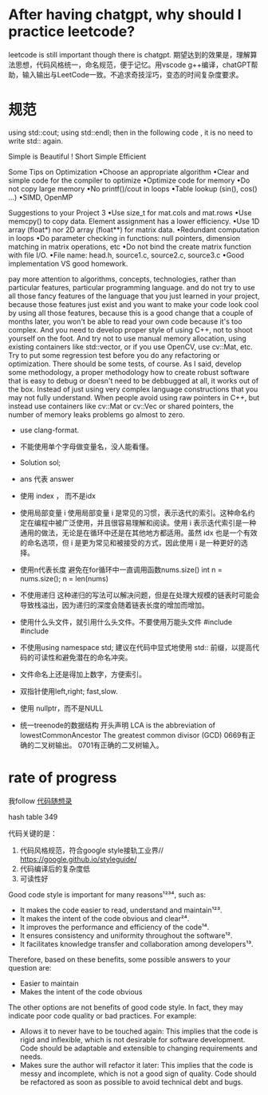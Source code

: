 # After having chatgpt, why should I practice leetcode?
leetcode is still important though there is chatgpt.
期望达到的效果是，理解算法思想，代码风格统一，命名规范，便于记忆。用vscode g++编译，chatGPT帮助，输入输出与LeetCode一致。不追求奇技淫巧，变态的时间复杂度要求。
# 规范

using std::cout;
using std::endl;
then in the following code , it is no need to write std:: again.

Simple is Beautiful !
Short
Simple
Efficient

Some Tips on Optimization
•Choose an appropriate algorithm
•Clear and simple code for the compiler to optimize
•Optimize code for memory
•Do not copy large memory
•No printf()/cout in loops
•Table lookup (sin(), cos() ...)
•SIMD, OpenMP


Suggestions to your Project 3
•Use size_t for mat.cols and mat.rows
•Use memcpy() to copy data. Element assignment has a lower efficiency.
•Use 1D array (float*) nor 2D array (float**) for matrix data.
•Redundant computation in loops
•Do parameter checking in functions: null pointers, dimension matching in 
matrix operations, etc
•Do not bind the create matrix function with file I/O.
•File name: head.h, source1.c, source2.c, source3.c
•Good implementation VS good homework.



pay more attention to algorithms, concepts, technologies, rather than particular features, particular programming language. and do not try to use all those fancy features of the language that you just learned in your project, because those features just exist and you want to make your code look cool by using all those features, because this is a good change that a couple of months later, you won't be able to read your own code because it's too complex. And you need to develop proper style of using C++, not to shoot yourself on the foot. And try not to use manual memory allocation, using existing containers like std::vector, or if you use OpenCV, use cv::Mat, etc. Try to put some regression test before you do any refactoring or optimization. There should be some tests, of course. As I said, develop some methodology, a proper methodology how to create robust software that is easy to debug or doesn't need to be debbugged at all, it works out of the box. Instead of just using very complex language constructions that you may not fully understand. When people avoid using raw pointers in C++, but instead use containers like cv::Mat or cv::Vec or shared pointers, the number of memory leaks problems go almost to zero.


- use clang-format.
- 不能使用单个字母做变量名，没人能看懂。
- Solution sol;
- ans 代表 answer

- 使用 index ， 而不是idx
- 使用局部变量 i
使用局部变量 i 是常见的习惯，表示迭代的索引。这种命名约定在编程中被广泛使用，并且很容易理解和阅读。使用 i 表示迭代索引是一种通用的做法，无论是在循环中还是在其他地方都适用。虽然 idx 也是一个有效的命名选项，但 i 是更为常见和被接受的方式，因此使用 i 是一种更好的选择。

- 使用n代表长度
避免在for循环中一直调用函数nums.size()
int n = nums.size();
n = len(nums)                                                                                                                           

- 不使用递归
这种递归的写法可以解决问题，但是在处理大规模的链表时可能会导致栈溢出，因为递归的深度会随着链表长度的增加而增加。

- 使用什么头文件，就引用什么头文件。不要使用万能头文件
#include <iostream>
#include <vector>
- 不使用using namespace std; 建议在代码中显式地使用 std:: 前缀，以提高代码的可读性和避免潜在的命名冲突。
- 文件命名上还是得加上数字，方便索引。
- 双指针使用left,right; fast,slow.
- 使用 nullptr，而不是NULL
- 统一treenode的数据结构
开头声明 LCA is the abbreviation of lowestCommonAncestor
The greatest common divisor (GCD) 
0669有正确的二叉树输出。
0701有正确的二叉树输入。
# rate of progress
我follow [代码随想录](https://github.com/youngyangyang04/leetcode-master)

hash table 349


代码关键的是：
1. 代码风格规范，符合google style接轨工业界// https://google.github.io/styleguide/
2. 代码编译后的复杂度低
3. 可读性好

Good code style is important for many reasons¹²³⁴, such as:

- It makes the code easier to read, understand and maintain¹²³.
- It makes the intent of the code obvious and clear²⁴.
- It improves the performance and efficiency of the code¹⁴.
- It ensures consistency and uniformity throughout the software¹².
- It facilitates knowledge transfer and collaboration among developers¹³.

Therefore, based on these benefits, some possible answers to your question are:

- Easier to maintain
- Makes the intent of the code obvious

The other options are not benefits of good code style. In fact, they may indicate poor code quality or bad practices. For example:

- Allows it to never have to be touched again: This implies that the code is rigid and inflexible, which is not desirable for software development. Code should be adaptable and extensible to changing requirements and needs.
- Makes sure the author will refactor it later: This implies that the code is messy and incomplete, which is not a good sign of quality. Code should be refactored as soon as possible to avoid technical debt and bugs.
